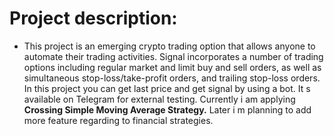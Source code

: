 # Project description:

- This project is an emerging crypto trading option that allows anyone to automate their trading activities. Signal incorporates a number of trading options including regular market and limit buy and sell orders, as well as simultaneous stop-loss/take-profit orders, and trailing stop-loss orders. In this project you can get last price and get signal by using a bot. It s available on Telegram for external testing. Currently i am applying **Crossing Simple Moving Average Strategy.** Later i m planning to add more feature regarding to financial strategies.
